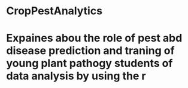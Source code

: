 # CropPestAnalytics
# Expaines abou the role of pest abd disease prediction and traning of young plant pathogy students of data analysis by using the r
